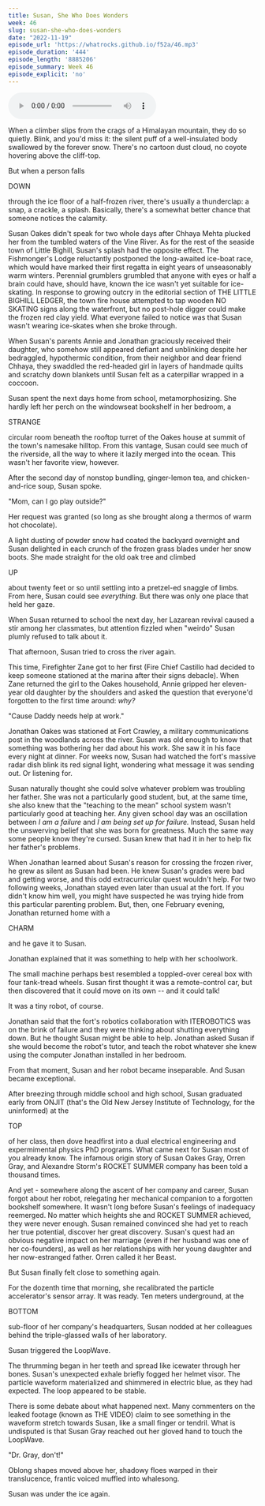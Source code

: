 ```yaml
---
title: Susan, She Who Does Wonders
week: 46
slug: susan-she-who-does-wonders
date: "2022-11-19"
episode_url: 'https://whatrocks.github.io/f52a/46.mp3'
episode_duration: '444'
episode_length: '8885206'
episode_summary: Week 46
episode_explicit: 'no'
---
```


<audio controls="controls">
  <source type="audio/mp3" src="https://whatrocks.github.io/f52a/46.mp3"></source>
</audio>

When a climber slips from the crags of a Himalayan mountain, they do so quietly. Blink, and you'd miss it: the silent puff of a well-insulated body swallowed by the forever snow. There's no cartoon dust cloud, no coyote hovering above the cliff-top.

But when a person falls

DOWN

through the ice floor of a half-frozen river, there's usually a thunderclap: a snap, a crackle, a splash. Basically, there's a somewhat better chance that someone notices the calamity.

Susan Oakes didn't speak for two whole days after Chhaya Mehta plucked her from the tumbled waters of the Vine River. As for the rest of the seaside town of Little Bighill, Susan's splash had the opposite effect. The Fishmonger's Lodge reluctantly postponed the long-awaited ice-boat race, which would have marked their first regatta in eight years of unseasonably warm winters. Perennial grumblers grumbled that anyone with eyes or half a brain could have, should have, known the ice wasn't yet suitable for ice-skating. In response to growing outcry in the editorial section of THE LITTLE BIGHILL LEDGER, the town fire house attempted to tap wooden NO SKATING signs along the waterfront, but no post-hole digger could make the frozen red clay yield. What everyone failed to notice was that Susan wasn't wearing ice-skates when she broke through.

When Susan's parents Annie and Jonathan graciously received their daughter, who somehow still appeared defiant and unblinking despite her bedraggled, hypothermic condition, from their neighbor and dear friend Chhaya, they swaddled the red-headed girl in layers of handmade quilts and scratchy down blankets until Susan felt as a caterpillar wrapped in a coccoon.

Susan spent the next days home from school, metamorphosizing. She hardly left her perch on the windowseat bookshelf in her bedroom, a

STRANGE

circular room beneath the rooftop turret of the Oakes house at summit of the town's namesake hilltop. From this vantage, Susan could see much of the riverside, all the way to where it lazily merged into the ocean. This wasn't her favorite view, however. 

After the second day of nonstop bundling, ginger-lemon tea, and chicken-and-rice soup, Susan spoke.

"Mom, can I go play outside?"

Her request was granted (so long as she brought along a thermos of warm hot chocolate). 

A light dusting of powder snow had coated the backyard overnight and Susan delighted in each crunch of the frozen grass blades under her snow boots. She made straight for the old oak tree and climbed

UP

about twenty feet or so until settling into a pretzel-ed snaggle of limbs. From here, Susan could see *everything*. But there was only one place that held her gaze.

When Susan returned to school the next day, her Lazarean revival caused a stir among her classmates, but attention fizzled when "weirdo" Susan plumly refused to talk about it.

That afternoon, Susan tried to cross the river again.

This time, Firefighter Zane got to her first (Fire Chief Castillo had decided to keep someone stationed at the marina after their signs debacle). When Zane returned the girl to the Oakes household, Annie gripped her eleven-year old daughter by the shoulders and asked the question that everyone'd forgotten to the first time around: *why?*

"Cause Daddy needs help at work."

Jonathan Oakes was stationed at Fort Crawley, a military communications post in the woodlands across the river. Susan was old enough to know that something was bothering her dad about his work. She saw it in his face every night at dinner. For weeks now, Susan had watched the fort's massive radar dish blink its red signal light, wondering what message it was sending out. Or listening for.

Susan naturally thought she could solve whatever problem was troubling her father. She was not a particularly good student, but, at the same time, she also knew that the "teaching to the mean" school system wasn't particularly good at teaching her. Any given school day was an oscillation between *I am a failure* and *I am being set up for failure.* Instead, Susan held the unswerving belief that she was born for greatness. Much the same way some people know they're cursed. Susan knew that had it in her to help fix her father's problems.

When Jonathan learned about Susan's reason for crossing the frozen river, he grew as silent as Susan had been. He knew Susan's grades were bad and getting worse, and this odd extracurricular quest wouldn't help. For two following weeks, Jonathan stayed even later than usual at the fort. If you didn't know him well, you might have suspected he was trying hide from this particular parenting problem. But, then, one February evening, Jonathan returned home with a

CHARM

and he gave it to Susan.

Jonathan explained that it was something to help with her schoolwork. 

The small machine perhaps best resembled a toppled-over cereal box with four tank-tread wheels. Susan first thought it was a remote-control car, but then discovered that it could move on its own -- and it could talk!

It was a tiny robot, of course.

Jonathan said that the fort's robotics collaboration with ITEROBOTICS was on the brink of failure and they were thinking about shutting everything down. But he thought Susan might be able to help. Jonathan asked Susan if she would become the robot's tutor, and teach the robot whatever she knew using the computer Jonathan installed in her bedroom.

From that moment, Susan and her robot became inseparable. And Susan became exceptional. 

After breezing through middle school and high school, Susan graduated early from ONJIT (that's the Old New Jersey Institute of Technology, for the uninformed) at the

TOP

of her class, then dove headfirst into a dual electrical engineering and expermimental physics PhD programs. What came next for Susan most of you already know. The infamous origin story of Susan Oakes Gray, Orren Gray, and Alexandre Storm's ROCKET SUMMER company has been told a thousand times.

And yet - somewhere along the ascent of her company and career, Susan forgot about her robot, relegating her mechanical companion to a forgotten bookshelf somewhere. It wasn't long before Susan's feelings of inadequacy reemerged. No matter which heights she and ROCKET SUMMER achieved, they were never enough. Susan remained convinced she had yet to reach her true potential, discover her great discovery. Susan's quest had an obvious negative impact on her marriage (even if her husband was one of her co-founders), as well as her relationships with her young daughter and her now-estranged father. Orren called it her Beast.

But Susan finally felt close to something again. 

For the dozenth time that morning, she recalibrated the particle accelerator's sensor array. It was ready. Ten meters underground, at the

BOTTOM

sub-floor of her company's headquarters, Susan nodded at her colleagues behind the triple-glassed walls of her laboratory.

Susan triggered the LoopWave.

The thrumming began in her teeth and spread like icewater through her bones. Susan's unexpected exhale briefly fogged her helmet visor. The particle waveform materialized and shimmered in electric blue, as they had expected. The loop appeared to be stable.

There is some debate about what happened next. Many commenters on the leaked footage (known as THE VIDEO) claim to see something in the waveform stretch towards Susan, like a small finger or tendril. What is undisputed is that Susan Gray reached out her gloved hand to touch the LoopWave.

"Dr. Gray, don't!"

Oblong shapes moved above her, shadowy floes warped in their translucence, frantic voiced muffled into whalesong.

Susan was under the ice again.